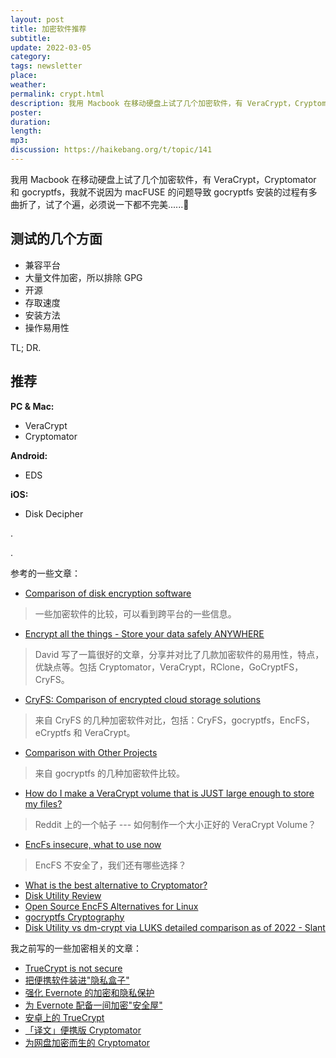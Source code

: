 ```yaml
---
layout: post
title: 加密软件推荐
subtitle: 
update: 2022-03-05
category: 
tags: newsletter
place: 
weather: 
permalink: crypt.html
description: 我用 Macbook 在移动硬盘上试了几个加密软件，有 VeraCrypt，Cryptomator 和 gocryptfs，我就不说因为 macFUSE 的问题导致 gocryptfs 安装的过程有多曲折了，试了个遍，必须说一下都不完美……🐶
poster: 
duration: 
length: 
mp3: 
discussion: https://haikebang.org/t/topic/141
---
```


我用 Macbook 在移动硬盘上试了几个加密软件，有 VeraCrypt，Cryptomator 和 gocryptfs，我就不说因为 macFUSE 的问题导致 gocryptfs 安装的过程有多曲折了，试了个遍，必须说一下都不完美......🐶

## 测试的几个方面

* 兼容平台
* 大量文件加密，所以排除 GPG
* 开源
* 存取速度
* 安装方法
* 操作易用性

TL; DR.

## 推荐

**PC & Mac:**

* VeraCrypt
* Cryptomator

**Android:**

* EDS

**iOS:**

* Disk Decipher

.

.

参考的一些文章：

* [Comparison of disk encryption software](https://en.m.wikipedia.org/wiki/Comparison_of_disk_encryption_software)
> 一些加密软件的比较，可以看到跨平台的一些信息。
* [Encrypt all the things - Store your data safely ANYWHERE](https://dshark3y.medium.com/encrypt-all-the-things-store-your-data-safely-anywhere-4ae8037cc606)
> David 写了一篇很好的文章，分享并对比了几款加密软件的易用性，特点，优缺点等。包括 Cryptomator，VeraCrypt，RClone，GoCryptFS，CryFS。
* [CryFS: Comparison of encrypted cloud storage solutions](https://www.cryfs.org/comparison)
> 来自 CryFS 的几种加密软件对比，包括：CryFS，gocryptfs，EncFS，eCryptfs 和 VeraCrypt。
* [Comparison with Other Projects](https://nuetzlich.net/gocryptfs/comparison/)
> 来自 gocryptfs 的几种加密软件比较。
* [How do I make a VeraCrypt volume that is JUST large enough to store my files?](https://www.reddit.com/r/VeraCrypt/comments/9kif6m/how_do_i_make_a_veracrypt_volume_that_is_just/)
> Reddit 上的一个帖子 --- 如何制作一个大小正好的 VeraCrypt Volume？
* [EncFs insecure, what to use now](https://askubuntu.com/questions/813290/encfs-insecure-what-to-use-now)
> EncFS 不安全了，我们还有哪些选择？
* [What is the best alternative to Cryptomator?](https://www.slant.co/options/18539/alternatives/~cryptomator-alternatives)
* [Disk Utility Review](https://www.slant.co/options/4890/~disk-utility-review)
* [Open Source EncFS Alternatives for Linux](https://alternativeto.net/software/encfs/?license=opensource&platform=linux)
* [gocryptfs Cryptography](https://nuetzlich.net/gocryptfs/forward_mode_crypto/)
* [Disk Utility vs dm-crypt via LUKS detailed comparison as of 2022 - Slant](https://www.slant.co/versus/4890/4892/~disk-utility_vs_dm-crypt-via-luks)

我之前写的一些加密相关的文章：

* [TrueCrypt is not secure](https://jsntn.com/software/2014/06/01/truecrypt.html)
* [把便携软件装进"隐私盒子"](https://haikebang.com/secure-portable.html)
* [强化 Evernote 的加密和隐私保护](https://jsntn.com/secure-evernote.html)
* [为 Evernote 配备一间加密"安全屋"](https://cn.apkjam.com/60s/saferoom.html)
* [安卓上的 TrueCrypt](https://cn.apkjam.com/eds.html)
* [「译文」便携版 Cryptomator](https://jsntn.com/software/portable-cryptomator.html)
* [为网盘加密而生的 Cryptomator](https://cn.apkjam.com/cryptomator.html)